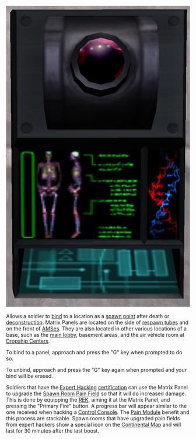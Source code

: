 ![](../images/Matrix_Panel.jpg "Matrix_Panel.jpg")

Allows a soldier to [bind](Bind.md) to a location as a [spawn
point](spawn_point.md) after death or
[deconstruction](../terminology/Deconstruct.md). Matrix Panels are located on
the side of [respawn tubes](respawn_tube.md) and on the front of
[AMSes](../vehicles/Advanced_Mobile_Station.md). They are also located in
other various locations of a base, such as the [main
lobby](../locations/Main_lobby.md), basement areas, and the air vehicle room
at [Dropship Centers](../locations/Dropship_Center.md).

To bind to a panel, approach and press the "G" key when prompted to do
so.

To unbind, approach and press the "G" key again when prompted and your
bind will be erased.

Soldiers that have the [Expert Hacking](../certifications/Expert_Hacking.md)
[certification](../certifications/Certification.md) can use the Matrix Panel to
upgrade the [Spawn Room](../locations/Spawn_Room.md) [Pain
Field](../terminology/Pain_Field.md) so that it will do increased damage. This
is done by equipping the [REK](../weapons/Remote_Electronics_Kit.md), aiming it at the Matrix
Panel, and pressing the "Primary Fire" button. A progress bar will
appear similar to the one received when hacking a [Control
Console](../locations/Control_Console.md). The [Pain
Module](../etc/Pain_Module.md) benefit and this process are stackable.
Spawn rooms that have upgraded pain fields from expert hackers show a
special icon on the [Continental Map](../etc/Continental_Map.md) and
will last for 30 minutes after the last boost.

<!--[category:Terminology](category:Terminology.md)-->
<!--[category:Locations](category:Locations.md)-->

<!--[Category:Game Items](Category:Game_Items.md)-->
